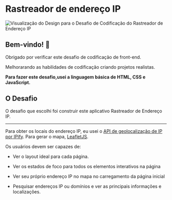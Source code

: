 # Rastreador de endereço IP

![Visualização do Design para o Desafio de Codificação do Rastreador de Endereço IP]()

## Bem-vindo! 👋

Obrigado por verificar este desafio de codificação de front-end.

Melhorarando as habilidades de codificação criando projetos realistas.

**Para fazer este desafio,usei a linguagem básica de HTML, CSS e JavaScript.**

## O Desafio

O desafio que escolhi foi construir este aplicativo Rastreador de Endereço IP.
** **
Para obter os locais do endereço IP, eu usei o [API de geolocalização de IP por IPify](https://geo.ipify.org/). Para gerar o mapa, [LeafletJS](https://leafletjs.com/).

Os usuários devem ser capazes de:

- Ver o layout ideal para cada página.

- Ver os estados de foco para todos os elementos interativos na página
- Ver seu próprio endereço IP no mapa no carregamento da página inicial
- Pesquisar endereços IP ou domínios e ver as principais informações e localizaçôes.
